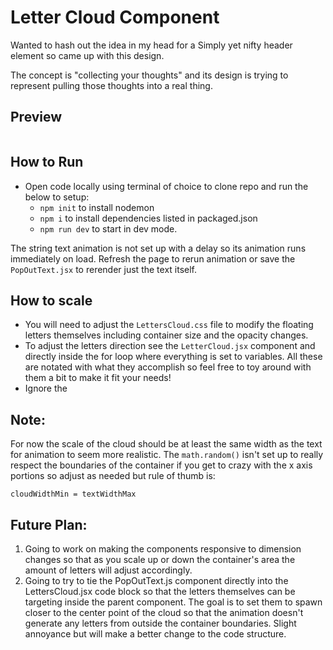 # Letter Cloud Component
Wanted to hash out the idea in my head for a Simply yet nifty header element so came up with this design.

The concept is "collecting your thoughts" and its design is trying to represent pulling those thoughts into a real thing.

## Preview
![<video src="src/assets/DemoVid/recording%20of%20lettersCloud%20component.mp4" title="DemoClip" autoplay></video>](src/assets/DemoVid/ezgif.com-video-to-gif.gif)

## How to Run
* Open code locally using terminal of choice to clone repo and run the below to setup:
    * `npm init` to install nodemon
    * `npm i` to install dependencies listed in packaged.json
    * `npm run dev` to start in dev mode.

 The string text animation is not set up with a delay so its animation runs immediately on load. Refresh the page to rerun animation or save the `PopOutText.jsx` to rerender just the text itself.

## How to scale
* You will need to adjust the `LettersCloud.css` file to modify the floating letters themselves including container size and the opacity changes.
* To adjust the letters direction see the `LetterCloud.jsx` component and directly inside the for loop where everything is set to variables. All these are notated with what they accomplish so feel free to toy around with them a bit to make it fit your needs!
* Ignore the 

## Note: 
For now the scale of the cloud should be at least the same width as the text for animation to seem more realistic. The `math.random()` isn't set up to really respect the boundaries of the container if you get to crazy with the x axis portions so adjust as needed but rule of thumb is: 

` cloudWidthMin = textWidthMax `

## Future Plan:
1. Going to work on making the components responsive to dimension changes so that as you scale up or down the container's area the amount of letters will adjust accordingly.
2. Going to try to tie the PopOutText.js component directly into the LettersCloud.jsx code block so that the letters themselves can be targeting inside the parent component. The goal is to set them to spawn closer to the center point of the cloud so that the animation doesn't generate any letters from outside the container boundaries. Slight annoyance but will make a better change to the code structure.
